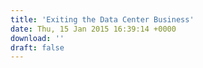 ```yaml
---
title: 'Exiting the Data Center Business'
date: Thu, 15 Jan 2015 16:39:14 +0000
download: ''
draft: false
---
```


